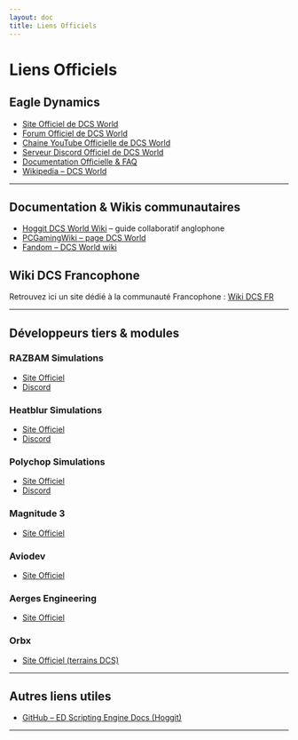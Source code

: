 ```yaml
---
layout: doc
title: Liens Officiels
---
```


# Liens Officiels

## Eagle Dynamics

- [Site Officiel de DCS World](https://www.digitalcombatsimulator.com/)
- [Forum Officiel de DCS World](https://forums.eagle.ru/)
- [Chaine YouTube Officielle de DCS World](https://www.youtube.com/@EagleDynamicsTV)
- [Serveur Discord Officiel de DCS World](https://discord.gg/eagledynamics)
- [Documentation Officielle & FAQ](https://www.digitalcombatsimulator.com/fr/support/)
- [Wikipedia – DCS World](https://en.wikipedia.org/wiki/Digital_Combat_Simulator_World)

---

## Documentation & Wikis communautaires

- [Hoggit DCS World Wiki](https://wiki.hoggitworld.com/view/Hoggit_DCS_World_Wiki) – guide collaboratif anglophone
- [PCGamingWiki – page DCS World](https://www.pcgamingwiki.com/wiki/DCS_World)
- [Fandom – DCS World wiki](https://dcs-world.fandom.com/wiki/Digital_Combat_Simulator_World)

## Wiki DCS Francophone

Retrouvez ici un site dédié à la communauté Francophone : [Wiki DCS FR](https://wiki.kerboul.me)

---

## Développeurs tiers & modules

### RAZBAM Simulations

- [Site Officiel](https://www.razbamsimulationsllc.com/)
- [Discord](https://discord.gg/b5CUD2V8F2)

### Heatblur Simulations

- [Site Officiel](https://store.heatblur.com/)
- [Discord](https://discord.gg/invite/heatblur-simulations)

### Polychop Simulations

- [Site Officiel](http://www.polychop-sims.com/)
- [Discord](https://discord.com/invite/7pMhx6t)

### Magnitude 3

- [Site Officiel](https://magnitude-3.com)

### Aviodev

- [Site Officiel](http://www.aviodev.com)

### Aerges Engineering

- [Site Officiel](http://aergesengineering.com)

### Orbx

- [Site Officiel (terrains DCS)](https://orbxdirect.com)

---

## Autres liens utiles

- [GitHub – ED Scripting Engine Docs (Hoggit)](https://wiki.hoggitworld.com/view/Simulator_Scripting_Engine_Documentation)

---
